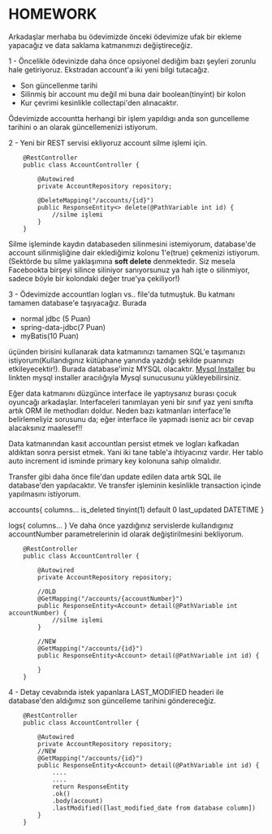 # HOMEWORK
Arkadaşlar merhaba bu ödevimizde önceki ödevimize ufak bir ekleme yapacağız ve data saklama katmanımızı değiştireceğiz.

1 - Öncelikle ödevinizde daha önce opsiyonel dediğim bazı şeyleri zorunlu hale getiriyoruz. Ekstradan account'a iki yeni bilgi tutacağız.
* Son güncellenme tarihi
* Silinmiş bir account mu değil mi buna dair boolean(tinyint) bir kolon
* Kur çevrimi kesinlikle collectapi'den alınacaktır.

Ödevimizde accountta herhangi bir işlem yapıldıgı anda son guncelleme tarihini o an olarak güncellemenizi istiyorum.

2 - Yeni bir REST servisi ekliyoruz account silme işlemi için.

```
    @RestController
    public class AccountController {
    	
    	@Autowired
    	private AccountRepository repository;
    	
    	@DeleteMapping("/accounts/{id}")
    	public ResponseEntity<> delete(@PathVariable int id) {
    		//silme işlemi
    	}
    }
```
Silme işleminde kaydın databaseden silinmesini istemiyorum, database'de account silinmişliğine dair eklediğimiz kolonu 1'e(true) çekmenizi istiyorum. (Sektörde bu silme yaklaşımına **soft delete** denmektedir. Siz mesela Facebookta birşeyi silince siliniyor sanıyorsunuz ya hah işte o silinmiyor, sadece böyle bir kolondaki  değer true'ya çekiliyor!)

3 - Ödevimizde accountları logları vs.. file'da tutmuştuk. Bu katmanı tamamen database'e taşıyacağız. Burada
* normal jdbc (5 Puan)
* spring-data-jdbc(7 Puan)
* myBatis(10 Puan)

üçünden birisini kullanarak data katmanınızı tamamen SQL'e taşımanızı istiyorum(Kullandıgınız kütüphane yanında yazdığı şekilde puanınızı etkileyecektir!). Burada database'imiz MYSQL olacaktır. [Mysql Installer](https://dev.mysql.com/downloads/installer/) bu linkten mysql installer aracılığıyla Mysql sunucusunu yükleyebilirsiniz.

Eğer data katmanını düzgünce interface ile yaptıysanız burası çocuk oyuncağı arkadaşlar. Interfaceleri tanımlayan yeni bir sınıf yaz yeni sınıfta artık ORM ile methodları doldur. Neden bazı katmanları interface'le belirlemeliyiz sorusunu da; eğer interface ile yapmadı iseniz acı bir cevap alacaksınız maalesef!!

Data katmanından kasıt accountları persist etmek ve logları kafkadan aldıktan sonra persist etmek. Yani iki tane table'a ihtiyacınız vardır. Her tablo auto increment id isminde primary key kolonuna sahip olmalıdır.

Transfer gibi daha önce file'dan update edilen data artık SQL ile database'den yapılacaktır. Ve transfer işleminin kesinlikle transaction içinde yapılmasını istiyorum.

accounts{
    columns...
    is_deleted tinyint(1) default 0
    last_updated DATETIME
}

logs{
    columns...
}
Ve daha önce yazdığınız servislerde kullandıgınız accountNumber parametrelerinin id olarak değiştirilmesini bekliyorum.


```
    @RestController
    public class AccountController {
    	
    	@Autowired
    	private AccountRepository repository;
    	
    	//OLD
    	@GetMapping("/accounts/{accountNumber}")
    	public ResponseEntity<Account> detail(@PathVariable int accountNumber) {
    		//silme işlemi
    	}
    	
    	//NEW
    	@GetMapping("/accounts/{id}")
    	public ResponseEntity<Account> detail(@PathVariable int id) {
    		
    	}
    }
```
4 - Detay cevabında istek yapanlara LAST_MODIFIED headeri ile database'den aldığımız son güncelleme tarihini göndereceğiz.

```
    @RestController
    public class AccountController {
    	
    	@Autowired
    	private AccountRepository repository;
    	//NEW
    	@GetMapping("/accounts/{id}")
    	public ResponseEntity<Account> detail(@PathVariable int id) {
    		....
    		....
    		return ResponseEntity
    		.ok()
    		.body(account)
    		.lastModified([last_modified_date from database column])
    	}
    }
```


